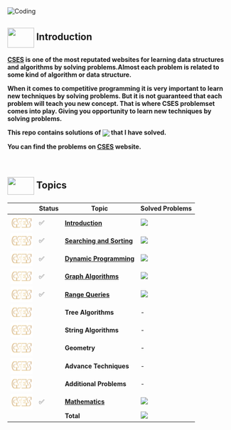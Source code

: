 <img alt="Coding" width="800px" height="400px" src="https://cdn.dribbble.com/users/1959912/screenshots/6464044/content_creator_dribbble.gif">

## <img src = "https://cdn.dribbble.com/users/1138721/screenshots/10809828/media/478d32b2e65c8c3194b7f2154e179231.gif" align = "center" width = "60px" height = "45px"> Introduction

**[CSES](https://cses.fi/problemset/) is one of the most reputated websites for learning data structures and algorithms by solving problems.Almost each problem is related to some kind of algorithm or data structure.**

**When it comes to competitive programming it is very important to learn new techniques by solving problems. But it is not guaranteed that each problem will teach you new concept. That is where CSES problemset comes into play. Giving you opportunity to learn new techniques by solving problems.**

**This repo contains solutions of <a href = "https://cses.fi/problemset/"><img align = "center" src = "https://img.shields.io/badge/CSES Problemset-%23E60023.svg?"></a> that I have solved.**

**You can find the problems on [CSES](https://cses.fi/problemset/) website.**

<br>

## <img src = "https://cdn.dribbble.com/users/2493316/screenshots/14030448/media/8b87a18633c28586e4a315bcdaab031b.gif" align = "center" width = "60px" height = "40px"> Topics

||Status|Topic|Solved Problems|
|--------|-----|-----|---------------|
|<img align = "center" width = "50px" height = "35px" src = "assets/cses2.png">|✅|[**Introduction**](https://github.com/khalid586/CSES-Problemset-Solutions/tree/main/1.Intoductory)| ![](https://img.shields.io/badge/14-%231877F2.svg?)|
|<img align = "center" width = "50px" height = "35px" src = "assets/cses2.png">|✅|[**Searching and Sorting**](https://github.com/khalid586/CSES-Problemset-Solutions/tree/main/2.Sorting%20and%20Searching)|![](https://img.shields.io/badge/11-%231877F2.svg?)|
|<img align = "center" width = "50px" height = "35px" src = "assets/cses2.png">|✅|[**Dynamic Programming**](https://github.com/khalid586/CSES-Problemset-Solutions/tree/main/3.Dynamic%20Programming)|![](https://img.shields.io/badge/05-%231877F2.svg?)|
|<img align = "center" width = "50px" height = "35px" src = "assets/cses2.png">|✅|[**Graph Algorithms**](https://github.com/khalid586/CSES-Problemset-Solutions/tree/main/4.Graph%20Algorithms)|![](https://img.shields.io/badge/08-%231877F2.svg?)|
|<img align = "center" width = "50px" height = "35px" src = "assets/cses2.png">|✅|[**Range Queries**](https://github.com/khalid586/CSES-Problemset-Solutions/tree/main/5.Range%20Queries)|![](https://img.shields.io/badge/02-%231877F2.svg?)|
|<img align = "center" width = "50px" height = "35px" src = "assets/cses2.png">||**Tree Algorithms**|-|
|<img align = "center" width = "50px" height = "35px" src = "assets/cses2.png">||**String Algorithms**|-|
|<img align = "center" width = "50px" height = "35px" src = "assets/cses2.png">||**Geometry**|-|
|<img align = "center" width = "50px" height = "35px" src = "assets/cses2.png">||**Advance Techniques**|-|
|<img align = "center" width = "50px" height = "35px" src = "assets/cses2.png">||**Additional Problems**|-|
|<img align = "center" width = "50px" height = "35px" src = "assets/cses2.png">|✅|[**Mathematics**](https://github.com/khalid586/CSES-Problemset-Solutions/tree/main/7.Mathematics)|![](https://img.shields.io/badge/01-%231877F2.svg?)|
|||**Total**|![](https://img.shields.io/badge/42-%23E60023.svg?style=flat)|